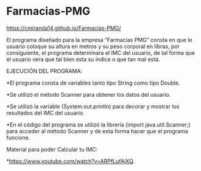 # Farmacias-PMG
https://cmiranda14.github.io/Farmacias-PMG/

El programa diseñado para la empresa “Farmacias PMG” consta en que le usuario coloque su altura  en metros y su peso corporal en libras, por consiguiente, el programa determinara el IMC del usuario, de tal forma que el usuario vera que tal bien esta su índice o que tan mal está.

EJECUCIÓN DEL PROGRAMA:

*El programa consta de variables tanto tipo String como tipo Double.

*Se utilizó el método Scanner para obtener los datos del usuario.

*Se utilizó la variable (System.out.println) para decorar y mostrar los resultados del IMC del usuario.

*En el código del  programa se utilizó la librería (import java.util.Scanner;) para acceder al método Scanner y de esta forma hacer que el programa funcione.

Material para poder Calcular tu IMC:

*https://www.youtube.com/watch?v=ARPfLufAjXQ.   

